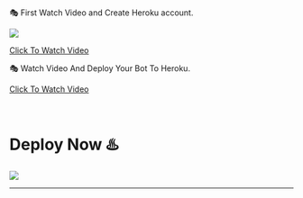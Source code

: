 

🎭 First Watch Video and Create Heroku account.

![](https://telegra.ph/file/061f4e7e6f74ac76f7151.jpg)

[Click To Watch Video](https://youtu.be/-l7z5KFLzro)


🎭 Watch Video And Deploy Your Bot To Heroku.

[Click To Watch Video](https://youtu.be/_X9sl_0-LfU)


<br>
   <b><h1>Deploy Now ♨️</b></h1>
   <a href="https://heroku.com/deploy"><img src="https://github.com/whiteshadowofficial/GARFIELD-WHATSAPP-BOT-v8/blob/main/TempCloud/PicsArt_22-04-15_12-59-28-786.png">
<br>

---
